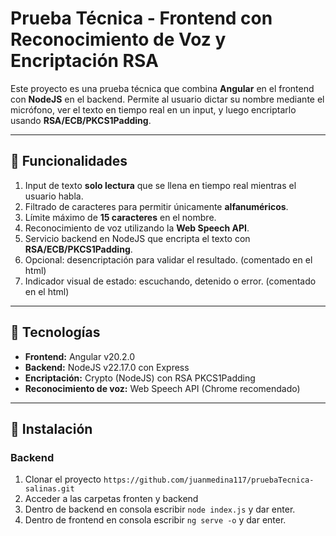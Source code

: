 
# Prueba Técnica - Frontend con Reconocimiento de Voz y Encriptación RSA

Este proyecto es una prueba técnica que combina **Angular** en el frontend con **NodeJS** en el backend. Permite al usuario dictar su nombre mediante el micrófono, ver el texto en tiempo real en un input, y luego encriptarlo usando **RSA/ECB/PKCS1Padding**.

---

## 🔹 Funcionalidades

1. Input de texto **solo lectura** que se llena en tiempo real mientras el usuario habla.
2. Filtrado de caracteres para permitir únicamente **alfanuméricos**.
3. Límite máximo de **15 caracteres** en el nombre.
4. Reconocimiento de voz utilizando la **Web Speech API**.
5. Servicio backend en NodeJS que encripta el texto con **RSA/ECB/PKCS1Padding**.
6. Opcional: desencriptación para validar el resultado. (comentado en el html)
7. Indicador visual de estado: escuchando, detenido o error. (comentado en el html)

---

## 🔹 Tecnologías

- **Frontend:** Angular v20.2.0
- **Backend:** NodeJS v22.17.0 con Express  
- **Encriptación:** Crypto (NodeJS) con RSA PKCS1Padding  
- **Reconocimiento de voz:** Web Speech API (Chrome recomendado)  

---

## 🔹 Instalación

### Backend

1. Clonar el proyecto ``` https://github.com/juanmedina117/pruebaTecnica-salinas.git ```
2. Acceder a las carpetas fronten y backend
3. Dentro de backend en consola escribir ```node index.js``` y dar enter.
4. Dentro de frontend en consola escribir ``` ng serve -o ``` y dar enter.



